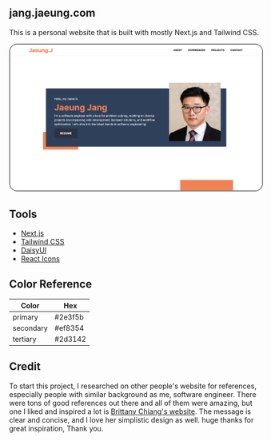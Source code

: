## jang.jaeung.com
This is a personal website that is built with mostly Next.js and Tailwind CSS.

<kbd>
  <img style="border: 2px solid grey ;border-radius: 1rem;" src="src/demo.png">
</kbd>

## Tools
* [Next.js](https://nextjs.org/)
* [Tailwind CSS](https://tailwindcss.com/)
* [DaisyUI](https://daisyui.com/)
* [React Icons](https://react-icons.github.io/react-icons/)


## Color Reference
| Color     | Hex    |
|-----------|--------|
| primary   |#2e3f5b |
| secondary |#ef8354 |
| tertiary  |#2d3142 |

## Credit
To start this project, I researched on other people's website for references, especially people with similar background as me, software engineer. There were tons of good references out there and all of them were amazing, but one I liked and inspired a lot is [Brittany Chiang's website](https://brittanychiang.com/). The message is clear and concise, and I love her simplistic design as well. huge thanks for great inspiration, Thank you.
